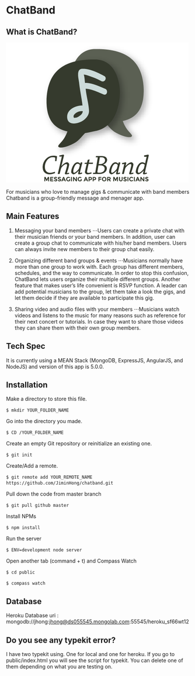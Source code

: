 # ChatBand

## What is ChatBand?
![alt text](https://github.com/JiminHong/chatband/blob/master/public/img/chatband_logo.png "Logo Title Text 1")


For musicians who love to manage gigs & communicate with band members Chatband is a group-friendly message and menager app.

## Main Features

1. Messaging your band members
⋅⋅⋅Users can create a private chat with their musician
friends or your band members. In addition, user can create
a group chat to communicate with his/her band
members. Users can always invite new members to their
group chat easily.

2. Organizing different band groups & events
⋅⋅⋅Musicians normally have more than one group to
work with. Each group has different members, schedules,
and the way to communicate. In order to stop this
confusion, ChatBand lets users organize their multiple
different groups. Another feature that makes
user’s life convenient is RSVP function. A leader can
add potential musicians to the group, let them
take a look the gigs, and let them decide if they are
available to participate this gig.

3. Sharing video and audio files with your members
⋅⋅⋅Musicians watch videos and listens to the music for
many reasons such as reference for their next concert or
tutorials. In case they want to share those videos
they can share them with their own group members.

## Tech Spec
It is currently using a MEAN Stack (MongoDB, ExpressJS, AngularJS, and NodeJS) and version of this app is 5.0.0.

## Installation

Make a directory to store this file.
```
$ mkdir YOUR_FOLDER_NAME
```

Go into the directory you made.
```
$ CD /YOUR_FOLDER_NAME
```

Create an empty Git repository or reinitialize an existing one.
```
$ git init
```

Create/Add a remote.
```
$ git remote add YOUR_REMOTE_NAME https://github.com/JiminHong/chatband.git
```

Pull down the code from master branch
```
$ git pull github master
```

Install NPMs

```
$ npm install
```

Run the server

```
$ ENV=development node server
```

Open another tab (command + t) and Compass Watch

```
$ cd public
```
```
$ compass watch
```

## Database
Heroku Database uri : mongodb://jhong:jhong@ds055545.mongolab.com:55545/heroku_sf66wt12

## Do you see any typekit error?
I have two typekit using. One for local and one for heroku. If you go to public/index.html you will see the script for typekit. You can delete one of them depending on what you are testing on.
